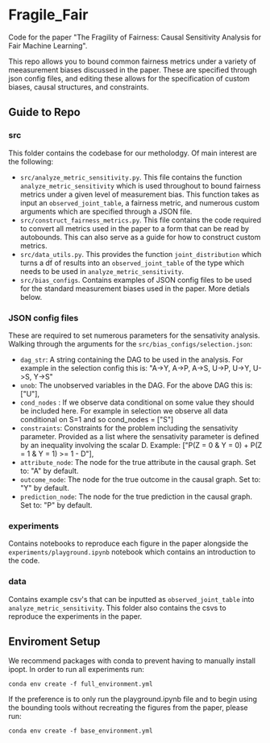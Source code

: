 # Fragile_Fair

Code for the paper "The Fragility of Fairness: Causal Sensitivity Analysis
for Fair Machine Learning". 

This repo allows you to bound common fairness metrics under a variety  of meeasurement biases discussed in the paper. These are specified through json config files, and editing these allows for the specification of custom biases, causal structures, and constraints.


## Guide to Repo

### src

This folder contains the codebase for our metholodgy. Of main interest are the following:

- `src/analyze_metric_sensitivity.py`. This file contains the function `analyze_metric_sensitivity` which is used throughout to bound fairness metrics under a given level of measurement bias. This function takes as input an `observed_joint_table`, a fairness metric, and numerous custom arguments which are specified through a JSON file.
- `src/construct_fairness_metrics.py`. This file contains the code required to convert all metrics used in the paper to a form that can be read by autobounds. This can also serve as a guide for how to construct custom metrics. 
- `src/data_utils.py`. This provides the function `joint_distribution` which turns a df of results into an `observed_joint_table` of the type which needs to be used in `analyze_metric_sensitivity`.
- `src/bias_configs`. Contains examples of JSON config files to be used for the standard measurement biases used in the paper. More detials below.

### JSON config files
These are required to set numerous parameters for the sensativity analysis. Walking through the arguments for the  `src/bias_configs/selection.json`:


- `dag_str`: A string containing the DAG to be used in the analysis. For example in the selection config this is:  "A->Y, A->P, A->S, U->P, U->Y, U->S, Y->S"
- `unob`: The unobserved variables in the DAG. For the above DAG this is:  ["U"],
- `cond_nodes` : If we observe data conditional on some value they should be included here. For example in selection we observe all data conditional on S=1 and so cond_nodes = ["S"]
- `constraints`: Constraints for the problem including the sensativity parameter. Provided as a list where the sensativity parameter is defined by an inequality involving the scalar D. Example: ["P(Z = 0 & Y = 0) + P(Z = 1 & Y = 1) >= 1 - D"],
- `attribute_node`: The node for the true attribute in the causal graph. Set to: "A" by default.
- `outcome_node`: The node for the true outcome in the causal graph. Set to: "Y" by default. 
- `prediction_node`: The node for the true prediction in the causal graph. Set to: "P" by default. 

### experiments
Contains notebooks to reproduce each figure in the paper alongside the `experiments/playground.ipynb` notebook which contains an introduction to the code. 

### data
Contains example csv's that can be inputted as `observed_joint_table` into `analyze_metric_sensitivity`. This folder also contains the csvs to reproduce the experiments in the paper. 

## Enviroment Setup 

We recommend packages with conda to prevent having to manually install ipopt. In order to run all experiments run:


`conda env create -f full_environment.yml`


If the preference is to only run the playground.ipynb file and to begin using the bounding tools without recreating the figures from the paper, please run:


`conda env create -f base_environment.yml`


